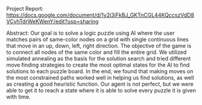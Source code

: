 Project Report:
https://docs.google.com/document/d/1y2i3jFkBJ_GKTnCGL44KQccszVdD8VCvhTdrWeKWenY/edit?usp=sharing

Abstract: 
Our goal is to solve a logic puzzle using AI where the user matches pairs of same-color nodes on a grid with single continuous lines that move in an up, down, left, right direction. The objective of the game is to connect all nodes of the same color and fill the entire grid. We utilized simulated annealing as the basis for the solution search and tried different move finding strategies to create the most optimal states for the AI to find solutions to each puzzle board. In the end, we found that making moves on the most constrained paths worked well in helping us find solutions, as well as creating a good heuristic function. Our agent is not perfect, but we were able to get it to reach a state where it is able to solve every puzzle it is given with time. 
